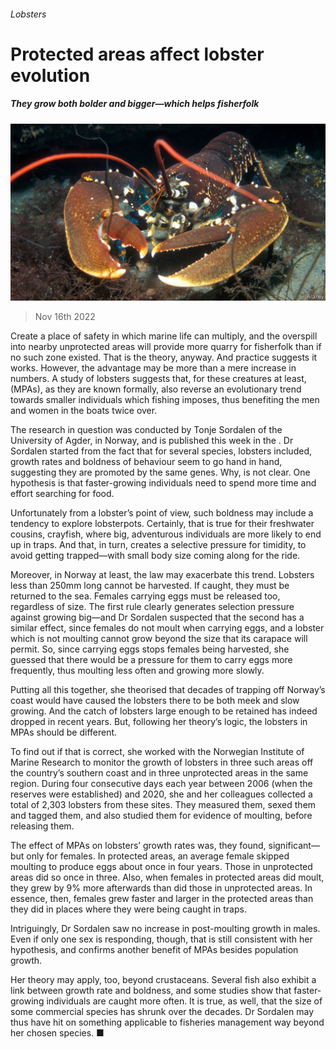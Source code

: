 ###### Lobsters

# Protected areas affect lobster evolution 

##### They grow both bolder and bigger—which helps fisherfolk 

![image](images/20221119_STP501.jpg) 

> Nov 16th 2022 

Create a place of safety in which marine life can multiply, and the overspill into nearby unprotected areas will provide more quarry for fisherfolk than if no such zone existed. That is the theory, anyway. And practice suggests it works. However, the advantage may be more than a mere increase in numbers. A study of lobsters suggests that, for these creatures at least,  (MPAs), as they are known formally, also reverse an evolutionary trend towards smaller individuals which fishing imposes, thus benefiting the men and women in the boats twice over.

The research in question was conducted by Tonje Sordalen of the University of Agder, in Norway, and is published this week in the . Dr Sordalen started from the fact that for several species, lobsters included, growth rates and boldness of behaviour seem to go hand in hand, suggesting they are promoted by the same genes. Why, is not clear. One hypothesis is that faster-growing individuals need to spend more time and effort searching for food.

Unfortunately from a lobster’s point of view, such boldness may include a tendency to explore lobsterpots. Certainly, that is true for their freshwater cousins, crayfish, where big, adventurous individuals are more likely to end up in traps. And that, in turn, creates a selective pressure for timidity, to avoid getting trapped—with small body size coming along for the ride.

Moreover, in Norway at least, the law may exacerbate this trend. Lobsters less than 250mm long cannot be harvested. If caught, they must be returned to the sea. Females carrying eggs must be released too, regardless of size. The first rule clearly generates selection pressure against growing big—and Dr Sordalen suspected that the second has a similar effect, since females do not moult when carrying eggs, and a lobster which is not moulting cannot grow beyond the size that its carapace will permit. So, since carrying eggs stops females being harvested, she guessed that there would be a pressure for them to carry eggs more frequently, thus moulting less often and growing more slowly. 

Putting all this together, she theorised that decades of trapping off Norway’s coast would have caused the lobsters there to be both meek and slow growing. And the catch of lobsters large enough to be retained has indeed dropped in recent years. But, following her theory’s logic, the lobsters in MPAs should be different. 

To find out if that is correct, she worked with the Norwegian Institute of Marine Research to monitor the growth of lobsters in three such areas off the country’s southern coast and in three unprotected areas in the same region. During four consecutive days each year between 2006 (when the reserves were established) and 2020, she and her colleagues collected a total of 2,303 lobsters from these sites. They measured them, sexed them and tagged them, and also studied them for evidence of moulting, before releasing them. 

The effect of MPAs on lobsters’ growth rates was, they found, significant—but only for females. In protected areas, an average female skipped moulting to produce eggs about once in four years. Those in unprotected areas did so once in three. Also, when females in protected areas did moult, they grew by 9% more afterwards than did those in unprotected areas. In essence, then, females grew faster and larger in the protected areas than they did in places where they were being caught in traps. 

Intriguingly, Dr Sordalen saw no increase in post-moulting growth in males. Even if only one sex is responding, though, that is still consistent with her hypothesis, and confirms another benefit of MPAs besides population growth. 

Her theory may apply, too, beyond crustaceans. Several fish also exhibit a link between growth rate and boldness, and some studies show that faster-growing individuals are caught more often. It is true, as well, that the size of some commercial species has shrunk over the decades. Dr Sordalen may thus have hit on something applicable to fisheries management way beyond her chosen species. ■


